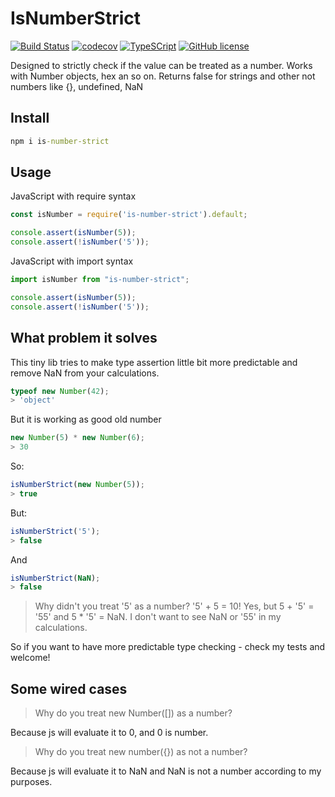 # IsNumberStrict

[![Build Status](https://travis-ci.org/Drag13/IsNumberStrict.svg?branch=master)](https://travis-ci.org/Drag13/IsNumberStrict)
[![codecov](https://codecov.io/gh/Drag13/isnumberstrict/branch/master/graph/badge.svg)](https://codecov.io/gh/Drag13/isnumberstrict)
[![TypeSCript](https://img.shields.io/badge/TypeScript-Ready-brightgreen.svg)](https://github.com/Drag13/IsNumberStrict)
[![GitHub license](https://img.shields.io/github/license/Drag13/WhenDo.svg)](https://github.com/Drag13/IsNumberStrict/blob/master/LICENSE)

Designed to strictly check if the value can be treated as a number. Works with Number objects, hex an so on. Returns false for strings and other not numbers like {}, undefined, NaN

## Install

```cmd
npm i is-number-strict
```

## Usage

JavaScript with require syntax

```javascript
const isNumber = require('is-number-strict').default;

console.assert(isNumber(5));
console.assert(!isNumber('5'));
```

JavaScript with import syntax

```javascript
import isNumber from "is-number-strict";

console.assert(isNumber(5));
console.assert(!isNumber('5'));
```

## What problem it solves

This tiny lib tries to make type assertion little bit more predictable and remove NaN from your calculations.

```javascript
typeof new Number(42);
> 'object'
```

But it is working as good old number

```javascript
new Number(5) * new Number(6);
> 30
```

So:

```javascript
isNumberStrict(new Number(5));
> true
```

But:

```javascript
isNumberStrict('5');
> false
```

And 

```javascript
isNumberStrict(NaN);
> false
```

> Why didn't you treat '5' as a number? '5' + 5 = 10!
Yes, but 5 + '5' = '55' and 5 * '5' = NaN. I don't want to see NaN or '55' in my calculations.

So if you want to have more predictable type checking - check my tests and welcome!

## Some wired cases

> Why do you treat new Number([]) as a number?

Because js will evaluate it to 0, and 0 is number.

> Why do you treat new number({}) as not a number?

Because js will evaluate it to  NaN and NaN is not a number according to my purposes.
